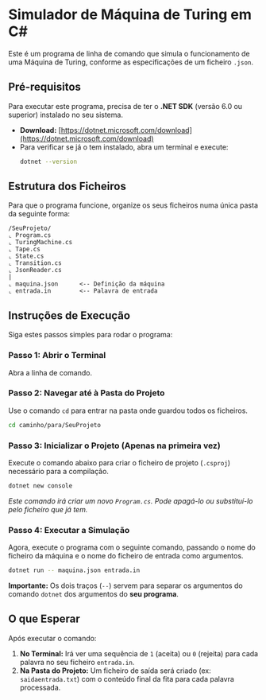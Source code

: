 # Simulador de Máquina de Turing em C#

Este é um programa de linha de comando que simula o funcionamento de uma Máquina de Turing, conforme as especificações de um ficheiro `.json`.

## Pré-requisitos

Para executar este programa, precisa de ter o **.NET SDK** (versão 6.0 ou superior) instalado no seu sistema.

- **Download:** [https://dotnet.microsoft.com/download](https://dotnet.microsoft.com/download)
- Para verificar se já o tem instalado, abra um terminal e execute:
  ```bash
  dotnet --version
  ```

## Estrutura dos Ficheiros

Para que o programa funcione, organize os seus ficheiros numa única pasta da seguinte forma:

```
/SeuProjeto/
⌞ Program.cs
⌞ TuringMachine.cs
⌞ Tape.cs
⌞ State.cs
⌞ Transition.cs
⌞ JsonReader.cs
|
⌞ maquina.json      <-- Definição da máquina
⌞ entrada.in        <-- Palavra de entrada
```

## Instruções de Execução

Siga estes passos simples para rodar o programa:

### Passo 1: Abrir o Terminal

Abra a linha de comando.

### Passo 2: Navegar até à Pasta do Projeto

Use o comando `cd` para entrar na pasta onde guardou todos os ficheiros.

```bash
cd caminho/para/SeuProjeto
```

### Passo 3: Inicializar o Projeto (Apenas na primeira vez)

Execute o comando abaixo para criar o ficheiro de projeto (`.csproj`) necessário para a compilação.

```bash
dotnet new console
```
*Este comando irá criar um novo `Program.cs`. Pode apagá-lo ou substituí-lo pelo ficheiro que já tem.*

### Passo 4: Executar a Simulação

Agora, execute o programa com o seguinte comando, passando o nome do ficheiro da máquina e o nome do ficheiro de entrada como argumentos.

```bash
dotnet run -- maquina.json entrada.in
```

**Importante:** Os dois traços (`--`) servem para separar os argumentos do comando `dotnet` dos argumentos do **seu programa**.

## O que Esperar

Após executar o comando:

1.  **No Terminal:** Irá ver uma sequência de `1` (aceita) ou `0` (rejeita) para cada palavra no seu ficheiro `entrada.in`.
2.  **Na Pasta do Projeto:** Um ficheiro de saída será criado (ex: `saidaentrada.txt`) com o conteúdo final da fita para cada palavra processada.
